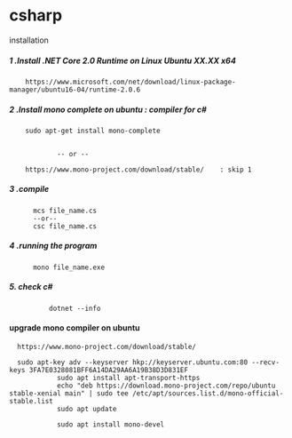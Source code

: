 # csharp

installation

##### 1 .Install .NET Core 2.0 Runtime on Linux Ubuntu XX.XX x64
        https://www.microsoft.com/net/download/linux-package-manager/ubuntu16-04/runtime-2.0.6
        
        
##### 2 .Install mono complete on ubuntu  : compiler for c#
        sudo apt-get install mono-complete
        
        
                -- or --
                
        https://www.mono-project.com/download/stable/    : skip 1

##### 3 .compile
          mcs file_name.cs
          --or--
          csc file_name.cs
          
  
##### 4 .running the program
          mono file_name.exe   


##### 5. check c#
              dotnet --info
              
              
              
#### upgrade mono compiler on ubuntu
      https://www.mono-project.com/download/stable/
      
      sudo apt-key adv --keyserver hkp://keyserver.ubuntu.com:80 --recv-keys 3FA7E0328081BFF6A14DA29AA6A19B38D3D831EF
                sudo apt install apt-transport-https
                echo "deb https://download.mono-project.com/repo/ubuntu stable-xenial main" | sudo tee /etc/apt/sources.list.d/mono-official-stable.list
                sudo apt update

                sudo apt install mono-devel

